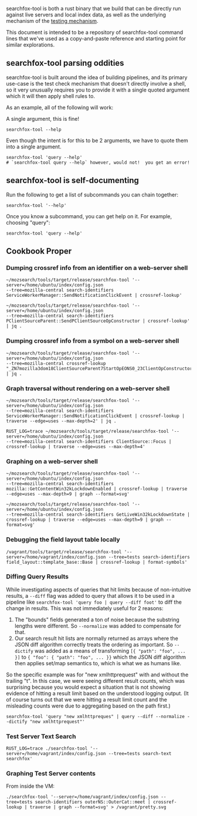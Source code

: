 searchfox-tool is both a rust binary that we build that can be directly run
against live servers and local index data, as well as the underlying mechanism
of the [testing mechanism](testing-checks.md).

This document is intended to be a repository of searchfox-tool command lines
that we've used as a copy-and-paste reference and starting point for similar
explorations.

## searchfox-tool parsing oddities

searchfox-tool is built around the idea of building pipelines, and its primary
use-case is the test check mechanism that doesn't directly involve a shell, so
it very unusually requires you to provide it with a single quoted argument which
it will then apply shell rules to.

As an example, all of the following will work:

A single argument, this is fine!
```
searchfox-tool --help
```

Even though the intent is for this to be 2 arguments, we have to quote them into
a single argument.
```
searchfox-tool 'query --help'
# `searchfox-tool query --help` however, would not!  you get an error!
```

## searchfox-tool is self-documenting

Run the following to get a list of subcommands you can chain together:
```
searchfox-tool '--help'
```

Once you know a subcommand, you can get help on it.  For example, choosing
"query":
```
searchfox-tool 'query --help'
```

## Cookbook Proper

### Dumping crossref info from an identifier on a web-server shell
```
~/mozsearch/tools/target/release/searchfox-tool '--server=/home/ubuntu/index/config.json
--tree=mozilla-central search-identifiers ServiceWorkerManager::SendNotificationClickEvent | crossref-lookup'
```

```
~/mozsearch/tools/target/release/searchfox-tool '--server=/home/ubuntu/index/config.json
--tree=mozilla-central search-identifiers PClientSourceParent::SendPClientSourceOpConstructor | crossref-lookup' | jq .
```

### Dumping crossref info from a symbol on a web-server shell


```
~/mozsearch/tools/target/release/searchfox-tool '--server=/home/ubuntu/index/config.json
--tree=mozilla-central crossref-lookup "_ZN7mozilla3dom18ClientSourceParent7StartOpEONS0_23ClientOpConstructorArgsE"' | jq .
```

### Graph traversal without rendering on a web-server shell

```
~/mozsearch/tools/target/release/searchfox-tool '--server=/home/ubuntu/index/config.json
--tree=mozilla-central search-identifiers ServiceWorkerManager::SendNotificationClickEvent | crossref-lookup | traverse --edge=uses --max-depth=2' | jq .
```

```
RUST_LOG=trace ~/mozsearch/tools/target/release/searchfox-tool '--server=/home/ubuntu/index/config.json
--tree=mozilla-central search-identifiers ClientSource::Focus | crossref-lookup | traverse --edge=uses --max-depth=4'
```

### Graphing on a web-server shell

```
~/mozsearch/tools/target/release/searchfox-tool '--server=/home/ubuntu/index/config.json
--tree=mozilla-central search-identifiers mozilla::GetContentWin32kLockdownEnabled | crossref-lookup | traverse --edge=uses --max-depth=9 | graph --format=svg'
```

```
~/mozsearch/tools/target/release/searchfox-tool '--server=/home/ubuntu/index/config.json
--tree=mozilla-central search-identifiers GetLiveWin32kLockdownState | crossref-lookup | traverse --edge=uses --max-depth=9 | graph --format=svg'
```


### Debugging the field layout table locally

```
/vagrant/tools/target/release/searchfox-tool '--server=/home/vagrant/index/config.json --tree=tests search-identifiers field_layout::template_base::Base | crossref-lookup | format-symbols'
```


### Diffing Query Results

While investigating aspects of queries that hit limits because of non-intuitive
results, a `--diff` flag was added to query that allows it to be used in a
pipeline like `searchfox-tool 'query foo | query --diff foot'` to diff the
change in results.  This was not immediately useful for 2 reasons:
1. The "bounds" fields generated a ton of noise because the substring lengths
   were different.  So `--normalize` was added to compensate for that.
2. Our search result hit lists are normally returned as arrays where the JSON
   diff algorithm correctly treats the ordering as important.  So `--dictify`
   was added as a means of transforming `[{ "path": "foo", ... }]` to
   `{ "foo": { "path": "foo", ... }}` which the JSON diff algorithm then applies
   set/map semantics to, which is what we as humans like.

So the specific example was for "new xmlhttprequest" with and without the
trailing "t".  In this case, we were seeing different result counts, which was
surprising because you would expect a situation that is not showing evidence of
hitting a result limit based on the understood logging output.  (It of course
turns out that we were hitting a result limit count and the misleading counts
were due to aggregating based on the path first.)

```
searchfox-tool 'query "new xmlhttpreques" | query --diff --normalize --dictify "new xmlhttprequest"'
```

### Test Server Text Search
```
RUST_LOG=trace ./searchfox-tool '--server=/home/vagrant/index/config.json --tree=tests search-text searchfox'
```


### Graphing Test Server contents

From inside the VM:
```
./searchfox-tool '--server=/home/vagrant/index/config.json --tree=tests search-identifiers outerNS::OuterCat::meet | crossref-lookup | traverse | graph --format=svg' > /vagrant/pretty.svg
```
